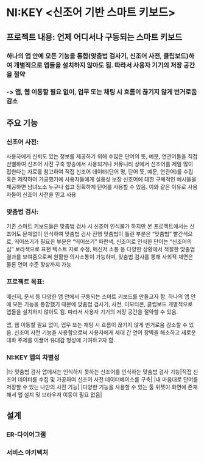 # NI:KEY <신조어 기반 스마트 키보드>

## 프로젝트 내용: 언제 어디서나 구동되는 스마트 키보드
### 하나의 앱 안에 모든 기능을 통합(맞춤법 검사기, 신조어 사전,  클립보드)하여 개별적으로 앱들을 설치하지 않아도 됨. 따라서 사용자 기기의 저장 공간을 절약
### -> 앱, 웹 이동할 필요 없이, 업무 또는 채팅 시 흐름이 끊기지 않게 번거로움 감소

## 주요 기능
### 신조어 사전:
사용자에게 신뢰도 있는 정보를 제공하기 위해 수많은 단어의 뜻, 예문, 연관어들을 직접 선별하여 신조어 사전 구축
방송에서 사용되거나 커뮤니티 상에서 신조어를 제일 많이 접한다는 자료를 참고하여 직접 신조어 데이터(단어 명, 단어 뜻, 예문, 연관어)를 수집 혹은 제작하여 가공했기에 사용자들에게 실용성 보장
신조어에 대한 구체적인 예시들을 제공하면 남녀노소 누구나 쉽고 정확하게 단어를 사용할 수 있음. 이와 같은 이유로 사용자들이 신조어 사전을 믿고 사용

### 맞춤법 검사:
기존 스마트 키보드들은 맞춤법 검사 시 신조어 인식불가
하지만 본 프로젝트에서는 신조어도 문제없이 인식하여 맞춤법 검사 진행
맞춤법이 틀린 부분은 “맞춤법” 빨간색으로, 띄어쓰기가 필요한 부분은 “띄어쓰기” 파란색,
신조어로 인식한 단어는 “신조어의심” 보라색으로 표현 
텍스트 자료 수정, 메신저 소통 등 다양한 상황에서 적절한 맞춤법 결과를 보여줌으로써 원활한
의사소통이 가능하며,  맞춤법 검사를 통해 사회적 체면은 물론 언어 수준 향상까지 가능 

### 프로젝트 목표: 
메신저, 문서 등 다양한 앱 안에서 구동되는 스마트 키보드를 만들고자 함.
하나의 앱 안에 모든 기능을 통합했기 때문에 맞춤법 검사기, 사전, 이모티콘, 클립보드 개별적으로 앱들을 설치하지 않아도 됨. 따라서 사용자 기기의 저장 공간을 절약할 수 있음.

앱, 웹 이동할 필요 없이, 업무 또는 채팅 시 흐름이 끊기지 않게 번거로움 감소할 수 있음.
신조어 사전 기능을 사용함으로써 사용자에게 세대 간 언어 장벽을 해소하고 새로운 대화 주제를 이끌어 유대감 형성에 기여하고자 함. 

### NI:KEY 앱의 차별성


|타 맞춤법 검사 앱에서는 인식하지 못하는 신조어를 인식하는 맞춤법 검사 기능|직접 신조어 데이터를 수집 및 가공하여 신조어 사전 데이터베이스를 구축|
|내 마음대로 단어를 저장할 수 있는 나만의 사전 기능|
|다양한 기능을 사용할 수 있는 툴 위젯이 화면에 존재해서 앱 설치 및 브라우저 이동이 필요 없음|

## 설계 

### ER-다이어그램

### 서비스 아키텍처
